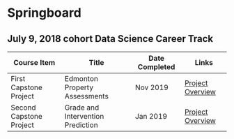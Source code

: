# Springboard
## July 9, 2018 cohort Data Science Career Track
Course Item | Title | Date Completed | Links 
----------- | ----- | -------------- | ----- 
First Capstone Project | Edmonton Property Assessments | Nov 2019 | [Project Overview](https://nbviewer.jupyter.org/github/cschellenberger/Edmonton-Capstone/blob/master/Edmonton%20Property%20Assessment%20and%20Crime%20Report.pdf)
Second Capstone Project | Grade and Intervention Prediction | Jan 2019 | [Project Overview](https://nbviewer.jupyter.org/github/cschellenberger/Grade-Predict/blob/master/Grade%20Predictor%20and%20Intervention%20Suggestion.pdf)
